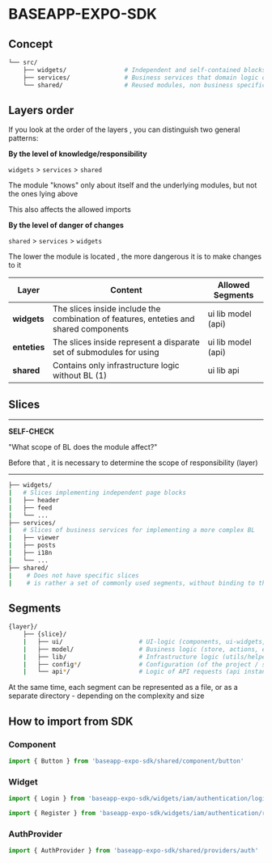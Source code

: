 # BASEAPP-EXPO-SDK

## Concept

```bash
└── src/
    ├── widgets/                # Independent and self-contained blocks for pages (combination of services and features)
    ├── services/               # Business services that domain logic operates with
    └── shared/                 # Reused modules, non business specific
```

## Layers order

If you look at the order of the layers , you can distinguish two general patterns:

**By the level of knowledge/responsibility**

`widgets` > `services` > `shared`

The module "knows" only about itself and the underlying modules, but not the ones lying above

This also affects the allowed imports

**By the level of danger of changes**

`shared` > `services` > `widgets`

The lower the module is located , the more dangerous it is to make changes to it

| Layer        | Content                                                                                                   | Allowed Segments   |
|--------------|-----------------------------------------------------------------------------------------------------------|--------------------|
| **widgets**  | The slices inside include the combination of features, enteties and shared components                     | ui lib model (api) |
| **enteties** | The slices inside represent a disparate set of submodules for using                                       | ui lib model (api) |
| **shared**   | Contains only infrastructure logic without BL (1)                                                         | ui lib api         |

## Slices

---
**SELF-CHECK**

"What scope of BL does the module affect?"

Before that , it is necessary to determine the scope of responsibility (layer)

---

```bash
├── widgets/
|   # Slices implementing independent page blocks
|   ├── header
|   ├── feed
|   └── ...
├── services/
|   # Slices of business services for implementing a more complex BL
|   ├── viewer
|   ├── posts
|   ├── i18n
|   └── ...
├── shared/
|    # Does not have specific slices
|    # is rather a set of commonly used segments, without binding to the BL
```

## Segments

```bash
{layer}/
    ├── {slice}/
    |   ├── ui/                     # UI-logic (components, ui-widgets,...)
    |   ├── model/                  # Business logic (store, actions, effects, reducers,...)
    |   ├── lib/                    # Infrastructure logic (utils/helpers)
    |   ├── config*/                # Configuration (of the project / slice)
    |   └── api*/                   # Logic of API requests (api instances, requests,...)
```

At the same time, each segment can be represented as a file, or as a separate directory - depending on the complexity and size

## How to import from SDK

### Component

```js
import { Button } from 'baseapp-expo-sdk/shared/component/button'
```

### Widget

```js
import { Login } from 'baseapp-expo-sdk/widgets/iam/authentication/login'
```

```js
import { Register } from 'baseapp-expo-sdk/widgets/iam/authentication/register'
```

### AuthProvider

```js
import { AuthProvider } from 'baseapp-expo-sdk/shared/providers/auth'
```
